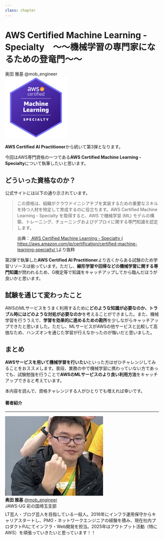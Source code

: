 ```yaml
---
class: chapter
---
```


# AWS Certified Machine Learning - Specialty　～～機械学習の専門家になるための登竜門～～

<div class="flush-right">
奥田 雅基 @mob_engineer
</div>

<img src="images/chap-mob_engineer-certificates/aws-certified-machine-learning-specialty.png" width="40%">


**AWS Certified AI Practitioner**から続いて第3弾となります。

今回はAWS専門資格の一つである**AWS Certified Machine Learning - Specialty**について執筆したいと思います。

## どういった資格なのか？

公式サイトには以下の通り示されています。

>この資格は、組織がクラウドイニシアチブを実装するための重要なスキルを持つ人材を特定して育成するのに役立ちます。AWS Certified Machine Learning - Specialty を取得すると、AWS で機械学習 (ML) モデルの構築、トレーニング、チューニングおよびデプロイに関する専門知識を認定します。

<figure><figcaption>出典：<a href="https://aws.amazon.com/jp/certification/certified-machine-learning-specialty/"> AWS Certified Machine Learning - Specialty ( https://aws.amazon.com/jp/certification/certified-machine-learning-specialty/ )</a>より抜粋</figcaption></figure>

第2弾で執筆した**AWS Certified AI Practitioner**より古くからある試験のため学習リソースは揃っています。ただし、**線形学習や回帰などの機械学習に関する専門知識**が問われるため、G検定等で知識をキャッチアップしてから臨んだほうが良いかと思います。

## 試験を通じて変わったこと

AWSのMLサービスをうまく利用するために**どのような知識が必要なのか、トラブル時にはどのような対処が必要なのか**を考えることができました。また、機械学習を行ううえで、**学習を効果的に進めるための勘所**を少しながらキャッチアップできたと思いました。ただし、MLサービスがAWSの他サービスと比較して高価なため、ハンズオンを通じた学習が行えなかったのが悔いだと思いました。

## まとめ

**AWSサービスを用いて機械学習を行いたい**といった方はぜひチャレンジしてみることをおススメします。普段、業務の中で機械学習に携わっていない方であっても、試験勉強を行うことで**AWSのMLサービスのより良い利用方法**をキャッチアップできると考えています。

本内容を読んで、資格チャレンジする人がひとりでも増えれば幸いです。

#### 著者紹介

---

<div class="author-profile">
    <img src="images/mobengineer.png">
    <div>
        <div>
            <b>奥田 雅基</b>
            <a href="https://x.com/mob_engineer">@mob_engineer</a>
        </div>
        <div>
            JAWS-UG 彩の国埼玉支部
        </div>
    </div>
</div>
<p style="margin-top: 0.5em; margin-bottom: 2em;">
LT芸人・ブログ芸人を目指している一般人。2016年にインフラ運用保守からキャリアスタートし、PMO・ネットワークエンジニアの経験を積み、現在社内プロダクトPJにてインフラ・Web開発を担当。2025年はアウトプット活動（特にAWS）を頑張っていきたいと思っています！！
</p>
